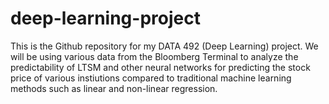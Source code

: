 # deep-learning-project
This is the Github repository for my DATA 492 (Deep Learning) project. We will be using various data from the Bloomberg Terminal to analyze the predictability of LTSM and other neural networks for predicting the stock price of various instiutions compared to traditional machine learning methods such as linear and non-linear regression.
